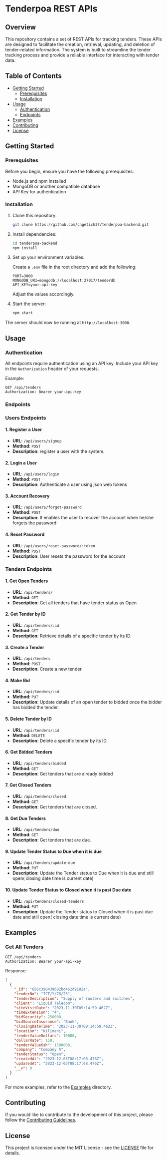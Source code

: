 # Tenderpoa REST APIs

## Overview

This repository contains a set of REST APIs for tracking tenders. These APIs are designed to facilitate the creation, retrieval, updating, and deletion of tender-related information. The system is built to streamline the tender tracking process and provide a reliable interface for interacting with tender data.

## Table of Contents

- [Getting Started](#getting-started)
  - [Prerequisites](#prerequisites)
  - [Installation](#installation)
- [Usage](#usage)
  - [Authentication](#authentication)
  - [Endpoints](#endpoints)
- [Examples](#examples)
- [Contributing](#contributing)
- [License](#license)

## Getting Started

### Prerequisites

Before you begin, ensure you have the following prerequisites:

- Node.js and npm installed
- MongoDB or another compatible database
- API Key for authentication

### Installation

1. Clone this repository:

   ```bash
   git clone https://github.com/cngetich37/tenderpoa-backend.git
   ```

2. Install dependencies:

   ```bash
   cd tenderpoa-backend
   npm install
   ```

3. Set up your environment variables:

   Create a `.env` file in the root directory and add the following:

   ```env
   PORT=3000
   MONGODB_URI=mongodb://localhost:27017/tenderdb
   API_KEY=your-api-key
   ```

   Adjust the values accordingly.

4. Start the server:

   ```bash
   npm start
   ```

The server should now be running at `http://localhost:3000`.

## Usage

### Authentication

All endpoints require authentication using an API key. Include your API key in the `Authorization` header of your requests.

Example:

```http
GET /api/tenders
Authorization: Bearer your-api-key
```

### Endpoints

### Users Endpoints

#### 1. Register a User

- **URL**: `/api/users/signup`
- **Method**: `POST`
- **Description**: register a user with the system.

#### 2. Login a User

- **URL**: `/api/users/login`
- **Method**: `POST`
- **Description**: Authenticate a user using json web tokens

#### 3. Account Recovery

- **URL**: `/api/users/forgot-password`
- **Method**: `POST`
- **Description**: It enables the user to recover the account when he/she forgets the password

#### 4. Reset Password

- **URL**: `/api/users/reset-password/:token`
- **Method**: `POST`
- **Description**: User resets the password for the account

### Tenders Endpoints

#### 1. Get Open Tenders

- **URL**: `/api/tenders/`
- **Method**: `GET`
- **Description**: Get all tenders that have tender status as Open

#### 2. Get Tender by ID

- **URL**: `/api/tenders/:id`
- **Method**: `GET`
- **Description**: Retrieve details of a specific tender by its ID.

#### 3. Create a Tender

- **URL**: `/api/tenders`
- **Method**: `POST`
- **Description**: Create a new tender.

#### 4. Make Bid

- **URL**: `/api/tenders/:id`
- **Method**: `PUT`
- **Description**: Update details of an open tender to bidded once the bidder has bidded the tender.

#### 5. Delete Tender by ID

- **URL**: `/api/tenders/:id`
- **Method**: `DELETE`
- **Description**: Delete a specific tender by its ID.

#### 6. Get Bidded Tenders

- **URL**: `/api/tenders/bidded`
- **Method**: `GET`
- **Description**: Get tenders that are already bidded

#### 7. Get Closed Tenders

- **URL**: `/api/tenders/closed`
- **Method**: `GET`
- **Description**: Get tenders that are closed.

#### 8. Get Due Tenders

- **URL**: `/api/tenders/due`
- **Method**: `GET`
- **Description**: Get tenders that are due.

#### 9. Update Tender Status to Due when it is due

- **URL**: `/api/tenders/update-due`
- **Method**: `PUT`
- **Description**: Update the Tender status to Due when it is due and still open( closing date time is current date)

#### 10. Update Tender Status to Closed when it is past Due date

- **URL**: `/api/tenders/closed-tenders`
- **Method**: `PUT`
- **Description**: Update the Tender status to Closed when it is past due date and still open( closing date time is current date)

## Examples

### Get All Tenders

```http
GET /api/tenders
Authorization: Bearer your-api-key
```

Response:

```json
[
  {
    "_id": "656c398439682bd462d9182a",
    "tenderNo": "ICT/Y/78/23",
    "tenderDescription": "Supply of routers and switches",
    "client": "Liquid Telecom",
    "siteVisitDate": "2023-11-30T09:14:59.462Z",
    "timeExtension": "4",
    "bidSecurity": 250000,
    "bidSourceInsurance": "Bank",
    "closingDateTime": "2023-11-30T09:14:59.462Z",
    "location": "Kilimani",
    "tenderValueDollars": 10000,
    "dollarRate": 150,
    "tenderValueKsh": 1500000,
    "company": "Company A",
    "tenderStatus": "Open",
    "createdAt": "2023-12-03T08:17:08.476Z",
    "updatedAt": "2023-12-03T08:17:08.476Z",
    "__v": 0
  }
]
```

For more examples, refer to the [Examples](/examples) directory.

## Contributing

If you would like to contribute to the development of this project, please follow the [Contributing Guidelines](/CONTRIBUTING.md).

## License

This project is licensed under the MIT License - see the [LICENSE](/LICENSE) file for details.
